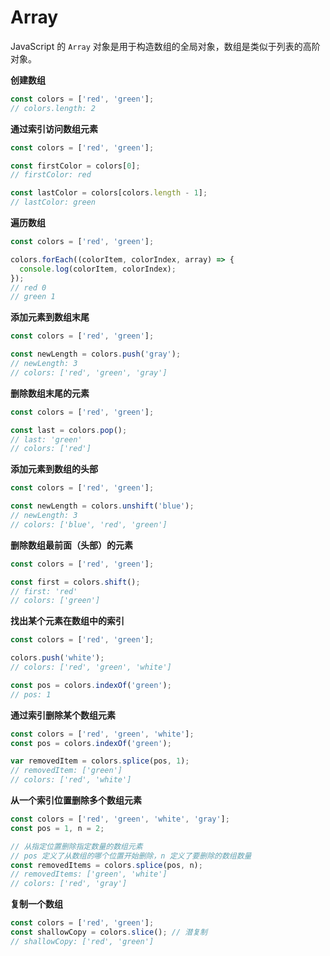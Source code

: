 # Array

JavaScript 的 `Array` 对象是用于构造数组的全局对象，数组是类似于列表的高阶对象。

**创建数组**

``` js
const colors = ['red', 'green'];
// colors.length: 2
```

**通过索引访问数组元素**

``` js
const colors = ['red', 'green'];

const firstColor = colors[0];
// firstColor: red

const lastColor = colors[colors.length - 1];
// lastColor: green
```

**遍历数组**

``` js
const colors = ['red', 'green'];

colors.forEach((colorItem, colorIndex, array) => {
  console.log(colorItem, colorIndex);
});
// red 0
// green 1
```

**添加元素到数组末尾**

``` js
const colors = ['red', 'green'];

const newLength = colors.push('gray');
// newLength: 3
// colors: ['red', 'green', 'gray']
```

**删除数组末尾的元素**

``` js
const colors = ['red', 'green'];

const last = colors.pop();
// last: 'green'
// colors: ['red']
```

**添加元素到数组的头部**

``` js
const colors = ['red', 'green'];

const newLength = colors.unshift('blue');
// newLength: 3
// colors: ['blue', 'red', 'green']
```

**删除数组最前面（头部）的元素**

``` js
const colors = ['red', 'green'];

const first = colors.shift();
// first: 'red'
// colors: ['green']
```

**找出某个元素在数组中的索引**

``` js
const colors = ['red', 'green'];

colors.push('white');
// colors: ['red', 'green', 'white']

const pos = colors.indexOf('green');
// pos: 1
```

**通过索引删除某个数组元素**

``` js
const colors = ['red', 'green', 'white'];
const pos = colors.indexOf('green');

var removedItem = colors.splice(pos, 1);
// removedItem: ['green']
// colors: ['red', 'white']
```

**从一个索引位置删除多个数组元素**

``` js
const colors = ['red', 'green', 'white', 'gray'];
const pos = 1, n = 2;

// 从指定位置删除指定数量的数组元素
// pos 定义了从数组的哪个位置开始删除，n 定义了要删除的数组数量
const removedItems = colors.splice(pos, n);
// removedItems: ['green', 'white']
// colors: ['red', 'gray']
```

**复制一个数组**

``` js
const colors = ['red', 'green'];
const shallowCopy = colors.slice(); // 潜复制
// shallowCopy: ['red', 'green']
```
